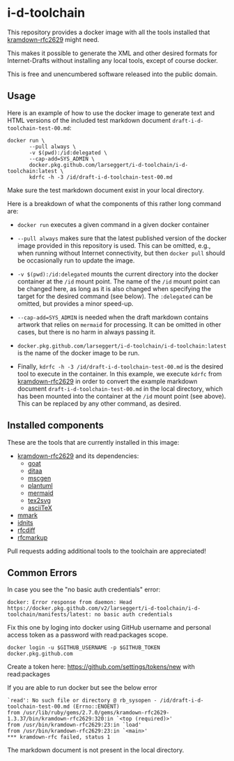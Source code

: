 # i-d-toolchain

This repository provides a docker image with all the tools installed that
[kramdown-rfc2629](https://github.com/cabo/kramdown-rfc2629) might need.

This makes it possible to generate the XML and other desired formats for
Internet-Drafts without installing any local tools, except of course docker.

This is free and unencumbered software released into the public domain.

## Usage

Here is an example of how to use the docker image to generate text and HTML
versions of the included test markdown document
`draft-i-d-toolchain-test-00.md`:
```
docker run \
       --pull always \
       -v $(pwd):/id:delegated \
       --cap-add=SYS_ADMIN \
       docker.pkg.github.com/larseggert/i-d-toolchain/i-d-toolchain:latest \
       kdrfc -h -3 /id/draft-i-d-toolchain-test-00.md
```

Make sure the test markdown document exist in your local directory.

Here is a breakdown of what the components of this rather long command are:

* `docker run` executes a given command in a given docker container

* `--pull always` makes sure that the latest published version of the docker
  image provided in this repository is used. This can be omitted, e.g., when
  running without Internet connectivity, but then `docker pull` should be
  occasionally run to update the image.

* `-v $(pwd):/id:delegated` mounts the current directory into the docker
  container at the `/id` mount point. The name of the `/id` mount point can be
  changed here, as long as it is also changed when specifying the target for the
  desired command (see below). The `:delegated` can be omitted, but provides a
  minor speed-up.

* `--cap-add=SYS_ADMIN` is needed when the draft markdown contains artwork that
  relies on `mermaid` for processing. It can be omitted in other cases, but
  there is no harm in always passing it.

* `docker.pkg.github.com/larseggert/i-d-toolchain/i-d-toolchain:latest` is the
  name of the docker image to be run.

* Finally, `kdrfc -h -3 /id/draft-i-d-toolchain-test-00.md` is the desired tool
  to execute in the container. In this example, we execute `kdrfc` from
  [kramdown-rfc2629](https://github.com/cabo/kramdown-rfc2629) in order to
  convert the example markdown document `draft-i-d-toolchain-test-00.md` in the
  local directory, which has been mounted into the container at the `/id` mount
  point (see above). This can be replaced by any other command, as desired.

## Installed components

These are the tools that are currently installed in this image:

* [kramdown-rfc2629](https://github.com/cabo/kramdown-rfc2629) and its
  dependencies:
  * [goat](https://github.com/blampe/goat)
  * [ditaa](https://github.com/stathissideris/ditaa)
  * [mscgen](http://www.mcternan.me.uk/mscgen/)
  * [plantuml](https://plantuml.com)
  * [mermaid](https://github.com/mermaid-js/mermaid-cli)
  * [tex2svg](https://github.com/mathjax/mathjax-node-cli)
  * [asciiTeX](https://github.com/larseggert/asciiTeX)
* [mmark](https://github.com/mmarkdown/mmark)
* [idnits](https://tools.ietf.org/tools/idnits/)
* [rfcdiff](https://tools.ietf.org/tools/rfcdiff/)
* [rfcmarkup](https://tools.ietf.org/tools/rfcmarkup/)

Pull requests adding additional tools to the toolchain are appreciated!

## Common Errors

In case you see the "no basic auth credentials" error: 
```
docker: Error response from daemon: Head https://docker.pkg.github.com/v2/larseggert/i-d-toolchain/i-d-toolchain/manifests/latest: no basic auth credentials
```
Fix this one by loging into docker using GitHub username and personal access token as a password with read:packages scope.

```
docker login -u $GITHUB_USERNAME -p $GITHUB_TOKEN docker.pkg.github.com
```
Create a token here: https://github.com/settings/tokens/new with read:packages

If you are able to run docker but see the below error
```
`read': No such file or directory @ rb_sysopen - /id/draft-i-d-toolchain-test-00.md (Errno::ENOENT)
from /usr/lib/ruby/gems/2.7.0/gems/kramdown-rfc2629-1.3.37/bin/kramdown-rfc2629:320:in `<top (required)>'
from /usr/bin/kramdown-rfc2629:23:in `load'
from /usr/bin/kramdown-rfc2629:23:in `<main>'
*** kramdown-rfc failed, status 1
```
The markdown document is not present in the local directory. 

